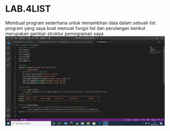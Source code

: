 # LAB.4LIST
Membuat program sederhana untuk menambhan data dalam sebuah list
program yang saya buat memuat fungsi list dan perulangan 
berikut merupakan gambar struktur pemograman saya
![Gambar 1](pic/gambar4.png)
